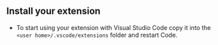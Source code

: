 ## Install your extension

* To start using your extension with Visual Studio Code copy it into the `<user home>/.vscode/extensions` folder and restart Code.